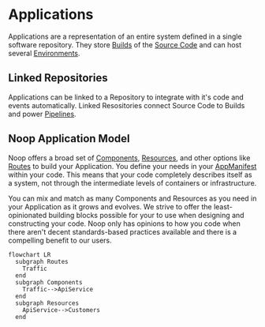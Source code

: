 # Applications

Applications are a representation of an entire system defined in a single software repository. They store [Builds](/docs/Builds.md) of the [Source Code](/docs/Builds.md#source-code) and can host several [Environments](/docs/Environments.md).

## Linked Repositories

Applications can be linked to a Repository to integrate with it's code and events automatically. Linked Resositories connect Source Code to Builds and power [Pipelines](/docs/Pipelines.md).

## Noop Application Model

Noop offers a broad set of [Components](/docs/Components.md), [Resources](/docs/Resources.md), and other options like [Routes](/docs/Traffic.md#routing-rules) to build your Application. You define your needs in your [AppManifest](/docs/Manifests.md#appmanifest) within your code. This means that your code completely describes itself as a system, not through the intermediate levels of containers or infrastructure.

You can mix and match as many Components and Resources as you need in your Application as it grows and evolves. We strive to offer the least-opinionated building blocks possible for your to use when designing and constructing your code. Noop only has opinions to how you code when there aren't decent standards-based practices available and there is a compelling benefit to our users.

```mermaid
flowchart LR
  subgraph Routes
    Traffic
  end
  subgraph Components
    Traffic-->ApiService
  end
  subgraph Resources
    ApiService-->Customers
  end
```
